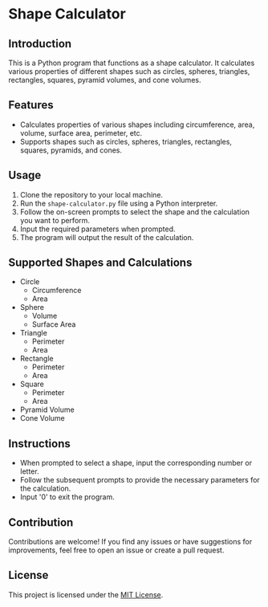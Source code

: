 # Shape Calculator

## Introduction
This is a Python program that functions as a shape calculator. It calculates various properties of different shapes such as circles, spheres, triangles, rectangles, squares, pyramid volumes, and cone volumes.

## Features
- Calculates properties of various shapes including circumference, area, volume, surface area, perimeter, etc.
- Supports shapes such as circles, spheres, triangles, rectangles, squares, pyramids, and cones.

## Usage
1. Clone the repository to your local machine.
2. Run the `shape-calculator.py` file using a Python interpreter.
3. Follow the on-screen prompts to select the shape and the calculation you want to perform.
4. Input the required parameters when prompted.
5. The program will output the result of the calculation.

## Supported Shapes and Calculations
- Circle
  - Circumference
  - Area
- Sphere
  - Volume
  - Surface Area
- Triangle
  - Perimeter
  - Area
- Rectangle
  - Perimeter
  - Area
- Square
  - Perimeter
  - Area
- Pyramid Volume
- Cone Volume

## Instructions
- When prompted to select a shape, input the corresponding number or letter.
- Follow the subsequent prompts to provide the necessary parameters for the calculation.
- Input '0' to exit the program.

## Contribution
Contributions are welcome! If you find any issues or have suggestions for improvements, feel free to open an issue or create a pull request.

## License
This project is licensed under the [MIT License](LICENSE).
